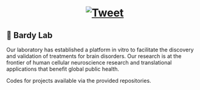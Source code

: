 # <center>&nbsp; [![Tweet](https://img.shields.io/twitter/url/http/shields.io.svg?style=social)](https://twitter.com/CedricBardyLab)</center>

## 🧠 Bardy Lab


Our laboratory has established a platform in vitro to facilitate the discovery and validation of treatments for brain disorders. Our research is at the frontier of human cellular neuroscience research and translational applications that benefit global public health.

Codes for projects available via the provided repositories.
